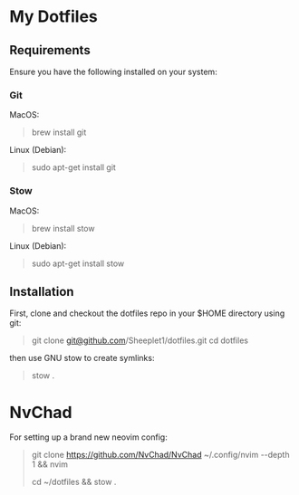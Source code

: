 # My Dotfiles

## Requirements

Ensure you have the following installed on your system:

### Git

MacOS:

> brew install git

Linux (Debian):

> sudo apt-get install git

### Stow

MacOS:

> brew install stow

Linux (Debian):

> sudo apt-get install stow

## Installation

First, clone and checkout the dotfiles repo in your $HOME directory using git:

> git clone git@github.com/Sheeplet1/dotfiles.git
> cd dotfiles

then use GNU stow to create symlinks:

> stow .

# NvChad

For setting up a brand new neovim config:

> git clone https://github.com/NvChad/NvChad ~/.config/nvim --depth 1 && nvim
>
> cd ~/dotfiles && stow .
